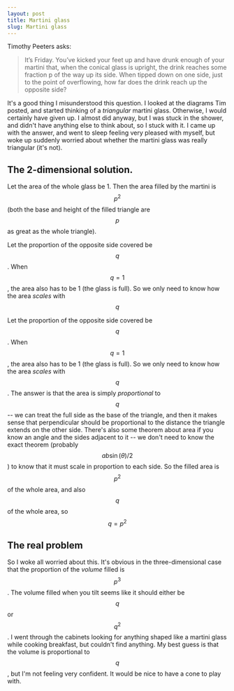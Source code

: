 ```yaml
---
layout: post
title: Martini glass
slug: Martini glass
---
```


Timothy Peeters asks:

> It’s Friday. You’ve kicked your feet up and have drunk enough of your martini that, when the conical glass is upright, the drink reaches some fraction p of the way up its side. When tipped down on one side, just to the point of overflowing, how far does the drink reach up the opposite side?

It's a good thing I misunderstood this question. I looked at the diagrams Tim posted, and started thinking of a _triangular_ martini glass. Otherwise, I would certainly have given up. I almost did anyway, but I was stuck in the shower, and didn't have anything else to think about, so I stuck with it. I came up with the answer, and went to sleep feeling very pleased with myself, but woke up suddenly worried about whether the martini glass was really triangular (it's not).

## The 2-dimensional solution.

Let the area of the whole glass be 1. Then the area filled by the martini is $$p^2$$ (both the base and height of the filled triangle are $$p$$ as great as the whole triangle).

Let the proportion of the opposite side covered be $$q$$. When $$q=1$$, the area also has to be 1 (the glass is full). So we only need to know how the area _scales_ with $$q$$

Let the proportion of the opposite side covered be $$q$$. When $$q=1$$, the area also has to be 1 (the glass is full). So we only need to know how the area _scales_ with $$q$$. The answer is that the area is simply _proportional_ to $$q$$ -- we can treat the full side as the base of the triangle, and then it makes sense that perpendicular should be proportional to the distance the triangle extends on the other side. There's also some theorem about area if you know an angle and the sides adjacent to it -- we don't need to know the exact theorem (probably $$ab\sin(\theta)/2$$) to know that it must scale in proportion to each side. So the filled area is $$p^2$$ of the whole area, and also $$q$$ of the whole area, so $$q=p^2$$

## The real problem

So I woke all worried about this. It's obvious in the three-dimensional case that the proportion of the _volume_ filled is $$p^3$$. The volume filled when you tilt seems like it should either be $$q$$ or $$q^2$$. I went through the cabinets looking for anything shaped like a martini glass while cooking breakfast, but couldn't find anything. My best guess is that the volume is proportional to $$q$$, but I'm not feeling very confident. It would be nice to have a cone to play with.
